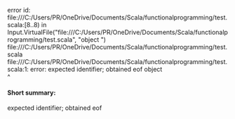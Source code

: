 error id: file:///C:/Users/PR/OneDrive/Documents/Scala/functionalprogramming/test.scala:[8..8) in Input.VirtualFile("file:///C:/Users/PR/OneDrive/Documents/Scala/functionalprogramming/test.scala", "object  ")
file:///C:/Users/PR/OneDrive/Documents/Scala/functionalprogramming/test.scala
file:///C:/Users/PR/OneDrive/Documents/Scala/functionalprogramming/test.scala:1: error: expected identifier; obtained eof
object  
        ^
#### Short summary: 

expected identifier; obtained eof